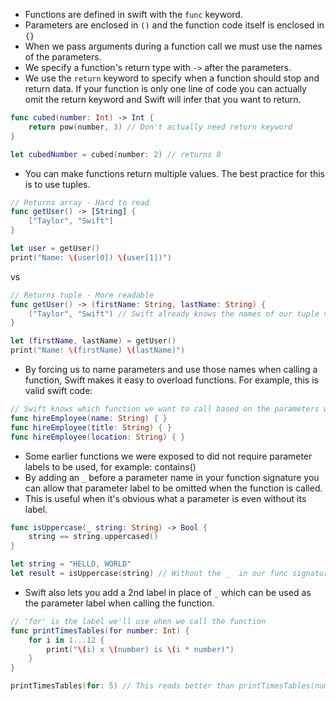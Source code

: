 * Functions are defined in swift with the `func` keyword. 
* Parameters are enclosed in `()` and the function code itself is enclosed in `{}`
* When we pass arguments during a function call we must use the names of the parameters.
* We specify a function's return type with `->` after the parameters.
* We use the `return` keyword to specify when a function should stop and return data. If your function is only one line of code you can actually omit the return keyword and Swift will infer that you want to return.
```swift
func cubed(number: Int) -> Int {
	return pow(number, 3) // Don't actually need return keyword
}

let cubedNumber = cubed(number: 2) // returns 8
```
* You can make functions return multiple values. The best practice for this is to use tuples.
```swift
// Returns array - Hard to read
func getUser() -> [String] {
    ["Taylor", "Swift"]
}

let user = getUser()
print("Name: \(user[0]) \(user[1])") 
```
vs
```swift
// Returns tuple - More readable
func getUser() -> (firstName: String, lastName: String) {
    ("Taylor", "Swift") // Swift already knows the names of our tuple values no need to write them when you return
}

let (firstName, lastName) = getUser()
print("Name: \(firstName) \(lastName)")
```

* By forcing us to name parameters and use those names when calling a function, Swift makes it easy to overload functions. For example, this is valid swift code:
```swift
// Swift knows which function we want to call based on the parameters we provide when we call it
func hireEmployee(name: String) { }
func hireEmployee(title: String) { }
func hireEmployee(location: String) { }
```
* Some earlier functions we were exposed to did not require parameter labels to be used, for example: contains() 
* By adding an `_` before a parameter name in your function signature you can allow that parameter label to be omitted when the function is called.
* This is useful when it's obvious what a parameter is even without its label.
```swift
func isUppercase(_ string: String) -> Bool {
    string == string.uppercased()
}

let string = "HELLO, WORLD"
let result = isUppercase(string) // Without the _  in our func signature we would have to call this as isUppercase(string: string)
```
* Swift also lets you add a 2nd label in place of `_` which can be used as the parameter label when calling the function. 
```swift
// 'for' is the label we'll use when we call the function
func printTimesTables(for number: Int) {
    for i in 1...12 {
        print("\(i) x \(number) is \(i * number)")
    }
}

printTimesTables(for: 5) // This reads better than printTimesTables(number: 5)
```